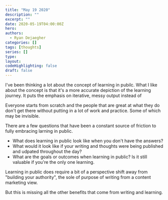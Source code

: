 ```yaml
---
title: "May 19 2020"
description: ""
excerpt: ""
date: 2020-05-19T04:00:00Z
hero: 
authors:
  - Ryan Dejaegher
categories: []
tags: [thoughts]
series: []
type:
layout:
codeHighlighting: false
draft: false
---
```


I've been thinking a lot about the concept of learning in pubilc. What I like about the concept is that it's a more accurate depiction of the learning journey. It puts the emphasis on iterative, messy output instead of 

Everyone starts from scratch and the people that are great at what they do don't get there without putting in a lot of work and practice. Some of which may be invisible. 

There are a few questions that have been a constant source of friction to fully embracing larning in public.

- What does learning in public look like when you don't have the answers?
- What would it look like if your writing and thoughts were being published and udpated throughout the day?
- What are the goals or outcomes when learning in public? Is it still valuable if you're the only one learning. 

Learning in public does require a bit of a perspective shift away from "building your authority", the sole of purpose of writing from a content marketing view. 

But this is missing all the other benefits that come from writing and learning. 
